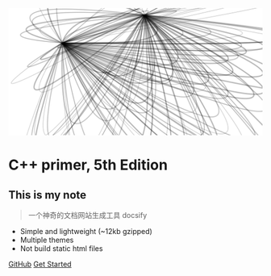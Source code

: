 ![logo](static/images/logo_icon.svg)
# C++ primer, 5th Edition
## This is my note

> 一个神奇的文档网站生成工具 docsify
* Simple and lightweight (~12kb gzipped)
* Multiple themes
* Not build static html files

[GitHub](https://github.com/DawnEve/learnCpp)
[Get Started](/README)

